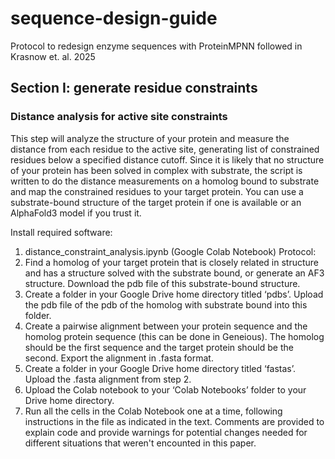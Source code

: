 # sequence-design-guide
Protocol to redesign enzyme sequences with ProteinMPNN followed in Krasnow et. al. 2025

## Section I: generate residue constraints

### Distance analysis for active site constraints

This step will analyze the structure of your protein and measure the distance from each residue to the active site, generating list of constrained residues below a specified distance cutoff. Since it is likely that no structure of your protein has been solved in complex with substrate, the script is written to do the distance measurements on a homolog bound to substrate and map the constrained residues to your target protein. You can use a substrate-bound structure of the target protein if one is available or an AlphaFold3 model if you trust it.

Install required software: 
1. distance_constraint_analysis.ipynb (Google Colab Notebook)
Protocol:
1.	Find a homolog of your target protein that is closely related in structure and has a structure solved with the substrate bound, or generate an AF3 structure. Download the pdb file of this substrate-bound structure.
2.	Create a folder in your Google Drive home directory titled ‘pdbs’. Upload the pdb file of the pdb of the homolog with substrate bound into this folder.
3.	Create a pairwise alignment between your protein sequence and the homolog protein sequence (this can be done in Geneious). The homolog should be the first sequence and the target protein should be the second. Export the alignment in .fasta format.
4.	Create a folder in your Google Drive home directory titled ‘fastas’. Upload the .fasta alignment from step 2.
5.	Upload the Colab notebook to your ‘Colab Notebooks’ folder to your Drive home directory.
6.	Run all the cells in the Colab Notebook one at a time, following instructions in the file as indicated in the text. Comments are provided to explain code and provide warnings for potential changes needed for different situations that weren't encounted in this paper. 
